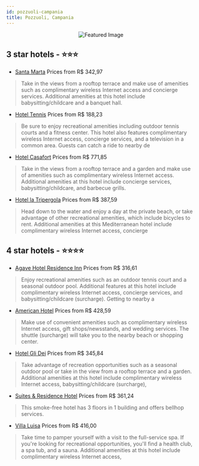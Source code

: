 ```yaml
---
id: pozzuoli-campania
title: Pozzuoli, Campania
---
```


<center><img src="https://i.travelapi.com/hotels/2000000/1410000/1403200/1403188/6038210e_z.jpg" alt="Featured Image" /></center>


##  3 star hotels - ⭐️⭐️⭐️

-    [Santa Marta](https://us.hurb.com/hotels/pozzuoli/santa-marta-JNP-JP816854?cmp=18055) Prices from R$ 342,97
   > Take in the views from a rooftop terrace and make use of amenities such as complimentary wireless Internet access and concierge services. Additional amenities at this hotel include babysitting/childcare and a banquet hall.
-    [Hotel Tennis](https://us.hurb.com/hotels/pozzuoli/hotel-tennis-JNP-JP039598?cmp=18055) Prices from R$ 188,23
   > Be sure to enjoy recreational amenities including outdoor tennis courts and a fitness center. This hotel also features complimentary wireless Internet access, concierge services, and a television in a common area. Guests can catch a ride to nearby de
-    [Hotel Casafort](https://us.hurb.com/hotels/pozzuoli/hotel-casafort-JNP-JP333212?cmp=18055) Prices from R$ 771,85
   > Take in the views from a rooftop terrace and a garden and make use of amenities such as complimentary wireless Internet access. Additional amenities at this hotel include concierge services, babysitting/childcare, and barbecue grills.
-    [Hotel la Tripergola](https://us.hurb.com/hotels/pozzuoli/hotel-la-tripergola-JNP-JP330724?cmp=18055) Prices from R$ 387,59
   > Head down to the water and enjoy a day at the private beach, or take advantage of other recreational amenities, which include bicycles to rent. Additional amenities at this Mediterranean hotel include complimentary wireless Internet access, concierge

##  4 star hotels - ⭐️⭐️⭐️⭐️

-    [Agave Hotel Residence Inn](https://us.hurb.com/hotels/pozzuoli/agave-hotel-residence-inn-JNP-JP851786?cmp=18055) Prices from R$ 316,61
   > Enjoy recreational amenities such as an outdoor tennis court and a seasonal outdoor pool. Additional features at this hotel include complimentary wireless Internet access, concierge services, and babysitting/childcare (surcharge). Getting to nearby a
-    [American Hotel](https://us.hurb.com/hotels/pozzuoli/american-hotel-JNP-JP914587?cmp=18055) Prices from R$ 428,59
   > Make use of convenient amenities such as complimentary wireless Internet access, gift shops/newsstands, and wedding services. The shuttle (surcharge) will take you to the nearby beach or shopping center.
-    [Hotel Gli Dei](https://us.hurb.com/hotels/pozzuoli/hotel-gli-dei-JNP-JP113160?cmp=18055) Prices from R$ 345,84
   > Take advantage of recreation opportunities such as a seasonal outdoor pool or take in the view from a rooftop terrace and a garden. Additional amenities at this hotel include complimentary wireless Internet access, babysitting/childcare (surcharge), 
-    [Suites & Residence Hotel](https://us.hurb.com/hotels/pozzuoli/suites-residence-hotel-JNP-JP067458?cmp=18055) Prices from R$ 361,24
   > This smoke-free hotel has 3 floors in 1 building and offers bellhop services.
-    [Villa Luisa](https://us.hurb.com/hotels/pozzuoli/villa-luisa-JNP-JP152497?cmp=18055) Prices from R$ 416,00
   > Take time to pamper yourself with a visit to the full-service spa. If you're looking for recreational opportunities, you'll find a health club, a spa tub, and a sauna. Additional amenities at this hotel include complimentary wireless Internet access,
